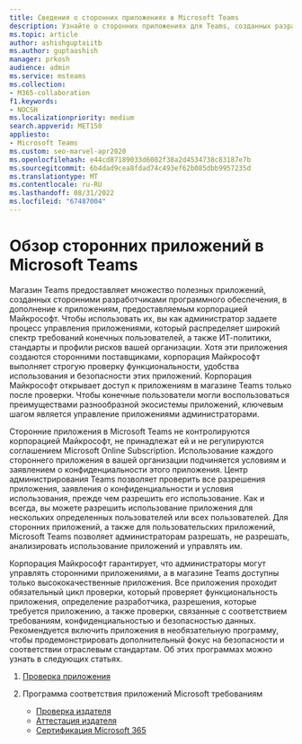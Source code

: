 ```yaml
---
title: Сведения о сторонних приложениях в Microsoft Teams
description: Узнайте о сторонних приложениях для Teams, созданных разработчиком приложений и партнерами Майкрософт.
ms.topic: article
author: ashishguptaiitb
ms.author: guptaashish
manager: prkosh
audience: admin
ms.service: msteams
ms.collection:
- M365-collaboration
f1.keywords:
- NOCSH
ms.localizationpriority: medium
search.appverid: MET150
appliesto:
- Microsoft Teams
ms.custom: seo-marvel-apr2020
ms.openlocfilehash: e44cd87189033d6082f38a2d4534738c83187e7b
ms.sourcegitcommit: 6b4dad9cea8fdad74c493ef62b085dbb9957235d
ms.translationtype: MT
ms.contentlocale: ru-RU
ms.lasthandoff: 08/31/2022
ms.locfileid: "67487004"
---
```

# <a name="overview-of-third-party-apps-in-microsoft-teams"></a>Обзор сторонних приложений в Microsoft Teams

Магазин Teams предоставляет множество полезных приложений, созданных сторонними разработчиками программного обеспечения, в дополнение к приложениям, предоставляемым корпорацией Майкрософт. Чтобы использовать их, вы как администратор задаете процесс управления приложениями, который распределяет широкий спектр требований конечных пользователей, а также ИТ-политики, стандарты и профили рисков вашей организации. Хотя эти приложения создаются сторонними поставщиками, корпорация Майкрософт выполняет строгую проверку функциональности, удобства использования и безопасности этих приложений. Корпорация Майкрософт открывает доступ к приложениям в магазине Teams только после проверки. Чтобы конечные пользователи могли воспользоваться преимуществами разнообразной экосистемы приложений, ключевым шагом является управление приложениями администраторами.

Сторонние приложения в Microsoft Teams не контролируются корпорацией Майкрософт, не принадлежат ей и не регулируются соглашением Microsoft Online Subscription. Использование каждого стороннего приложения в вашей организации подчиняется условиям и заявлением о конфиденциальности этого приложения. Центр администрирования Teams позволяет проверить все разрешения приложения, заявления о конфиденциальности и условия использования, прежде чем разрешить его использование. Как и всегда, вы можете разрешить использование приложения для нескольких определенных пользователей или всех пользователей. Для сторонних приложений, а также для пользовательских приложений, Microsoft Teams позволяет администраторам разрешать, не разрешать, анализировать использование приложений и управлять им.

Корпорация Майкрософт гарантирует, что администраторы могут управлять сторонними приложениями, а в магазине Teams доступны только высококачественные приложения. Все приложения проходит обязательный цикл проверки, который проверяет функциональность приложения, определение разработчика, разрешения, которые требуется приложению, а также проверки, связанные с соответствием требованиям, конфиденциальностью и безопасностью данных. Рекомендуется включить приложения в необязательную программу, чтобы продемонстрировать дополнительный фокус на безопасности и соответствии отраслевым стандартам. Об этих программах можно узнать в следующих статьях.

1. [Проверка приложения](overview-of-app-validation.md#app-validation-and-testing)

1. Программа соответствия приложений Microsoft требованиям

   - [Проверка издателя](overview-of-app-certification.md#publisher-verification)
   - [Аттестация издателя](overview-of-app-certification.md#publisher-attestation)
   - [Сертификация Microsoft 365](overview-of-app-certification.md#microsoft-365-certification)
